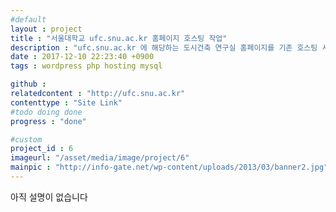 ```yaml
---
#default
layout : project
title : "서울대학교 ufc.snu.ac.kr 홈페이지 호스팅 작업"
description : "ufc.snu.ac.kr 에 해당하는 도시건축 연구실 홈페이지를 기존 호스팅 서비스에서 서울대학교 교내 호스팅 서비스로 이전하는 프로젝트"
date : 2017-12-10 22:23:40 +0900
tags : wordpress php hosting mysql

github :
relatedcontent : "http://ufc.snu.ac.kr"
contenttype : "Site Link"
#todo doing done
progress : "done"

#custom
project_id : 6
imageurl: "/asset/media/image/project/6"
mainpic : "http://info-gate.net/wp-content/uploads/2013/03/banner2.jpg"
---
```


아직 설명이 없습니다
